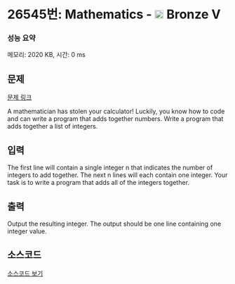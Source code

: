 # 26545번: Mathematics - <img src="https://static.solved.ac/tier_small/1.svg" style="height:20px" /> Bronze V

<!-- performance -->
### 성능 요약
메모리: 2020 KB, 시간: 0 ms
<!-- end -->

## 문제

[문제 링크](https://boj.kr/26545)

<p>A mathematician has stolen your calculator! Luckily, you know how to code and can write a program that adds together numbers. Write a program that adds together a list of integers.</p>

## 입력

<p>The first line will contain a single integer n that indicates the number of integers to add together. The next n lines will each contain one integer. Your task is to write a program that adds all of the integers together.</p>

## 출력

<p>Output the resulting integer. The output should be one line containing one integer value.</p>

## 소스코드

[소스코드 보기](Mathematics.cpp)